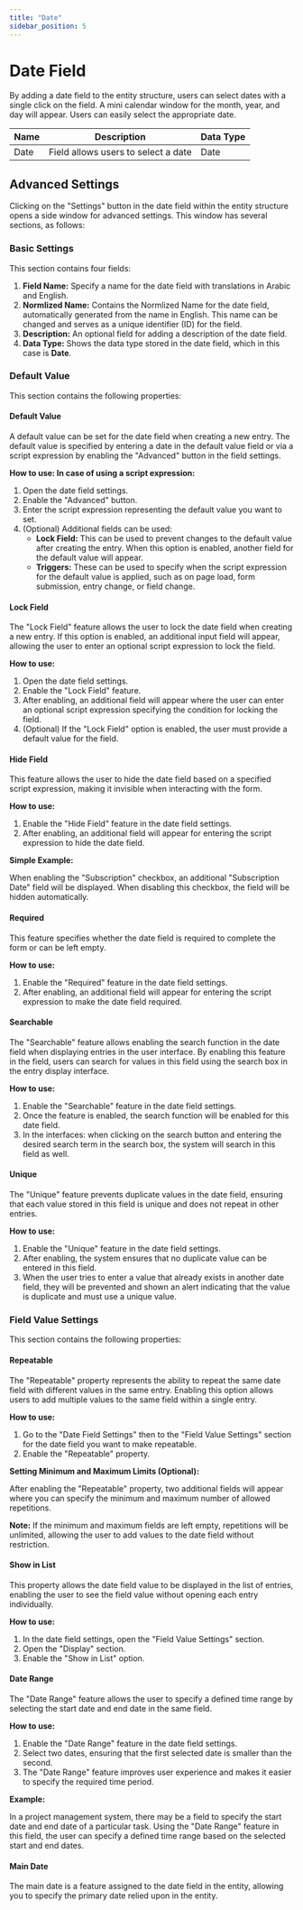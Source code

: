 ```yaml
---
title: "Date"
sidebar_position: 5
---
```


# Date Field

By adding a date field to the entity structure, users can select dates with a single click on the field. A mini calendar window for the month, year, and day will appear. Users can easily select the appropriate date.

| Name       | Description                         | Data Type |
|------------|-------------------------------------|-----------|
| Date       | Field allows users to select a date | Date      |

## Advanced Settings

Clicking on the "Settings" button in the date field within the entity structure opens a side window for advanced settings. This window has several sections, as follows:

### Basic Settings

This section contains four fields:

1. **Field Name:** Specify a name for the date field with translations in Arabic and English.
2. **Normlized Name:** Contains the Normlized Name for the date field, automatically generated from the name in English. This name can be changed and serves as a unique identifier (ID) for the field.
3. **Description:** An optional field for adding a description of the date field.
4. **Data Type:** Shows the data type stored in the date field, which in this case is **Date**.

### Default Value

This section contains the following properties:

#### Default Value

A default value can be set for the date field when creating a new entry. The default value is specified by entering a date in the default value field or via a script expression by enabling the "Advanced" button in the field settings.

**How to use: In case of using a script expression:**

1. Open the date field settings.
2. Enable the "Advanced" button.
3. Enter the script expression representing the default value you want to set.
4. (Optional) Additional fields can be used:
   - **Lock Field:** This can be used to prevent changes to the default value after creating the entry. When this option is enabled, another field for the default value will appear.
   - **Triggers:** These can be used to specify when the script expression for the default value is applied, such as on page load, form submission, entry change, or field change.

#### Lock Field

The "Lock Field" feature allows the user to lock the date field when creating a new entry. If this option is enabled, an additional input field will appear, allowing the user to enter an optional script expression to lock the field.

**How to use:**

1. Open the date field settings.
2. Enable the "Lock Field" feature.
3. After enabling, an additional field will appear where the user can enter an optional script expression specifying the condition for locking the field.
4. (Optional) If the "Lock Field" option is enabled, the user must provide a default value for the field.

#### Hide Field

This feature allows the user to hide the date field based on a specified script expression, making it invisible when interacting with the form.

**How to use:**

1. Enable the "Hide Field" feature in the date field settings.
2. After enabling, an additional field will appear for entering the script expression to hide the date field.

**Simple Example:**

When enabling the "Subscription" checkbox, an additional "Subscription Date" field will be displayed. When disabling this checkbox, the field will be hidden automatically.

#### Required

This feature specifies whether the date field is required to complete the form or can be left empty.

**How to use:**

1. Enable the "Required" feature in the date field settings.
2. After enabling, an additional field will appear for entering the script expression to make the date field required.

#### Searchable

The "Searchable" feature allows enabling the search function in the date field when displaying entries in the user interface. By enabling this feature in the field, users can search for values in this field using the search box in the entry display interface.

**How to use:**

1. Enable the "Searchable" feature in the date field settings.
2. Once the feature is enabled, the search function will be enabled for this date field.
3. In the interfaces: when clicking on the search button and entering the desired search term in the search box, the system will search in this field as well.

#### Unique

The "Unique" feature prevents duplicate values in the date field, ensuring that each value stored in this field is unique and does not repeat in other entries.

**How to use:**

1. Enable the "Unique" feature in the date field settings.
2. After enabling, the system ensures that no duplicate value can be entered in this field.
3. When the user tries to enter a value that already exists in another date field, they will be prevented and shown an alert indicating that the value is duplicate and must use a unique value.

### Field Value Settings

This section contains the following properties:

#### Repeatable

The "Repeatable" property represents the ability to repeat the same date field with different values in the same entry. Enabling this option allows users to add multiple values to the same field within a single entry.

**How to use:**

1. Go to the "Date Field Settings" then to the "Field Value Settings" section for the date field you want to make repeatable.
2. Enable the "Repeatable" property.

**Setting Minimum and Maximum Limits (Optional):**

After enabling the "Repeatable" property, two additional fields will appear where you can specify the minimum and maximum number of allowed repetitions.

**Note:** If the minimum and maximum fields are left empty, repetitions will be unlimited, allowing the user to add values to the date field without restriction.

#### Show in List

This property allows the date field value to be displayed in the list of entries, enabling the user to see the field value without opening each entry individually.

**How to use:**

1. In the date field settings, open the "Field Value Settings" section.
2. Open the "Display" section.
3. Enable the "Show in List" option.

#### Date Range

The "Date Range" feature allows the user to specify a defined time range by selecting the start date and end date in the same field.

**How to use:**

1. Enable the "Date Range" feature in the date field settings.
2. Select two dates, ensuring that the first selected date is smaller than the second.
3. The "Date Range" feature improves user experience and makes it easier to specify the required time period.

**Example:**

In a project management system, there may be a field to specify the start date and end date of a particular task. Using the "Date Range" feature in this field, the user can specify a defined time range based on the selected start and end dates.

#### Main Date

The main date is a feature assigned to the date field in the entity, allowing you to specify the primary date relied upon in the entity.